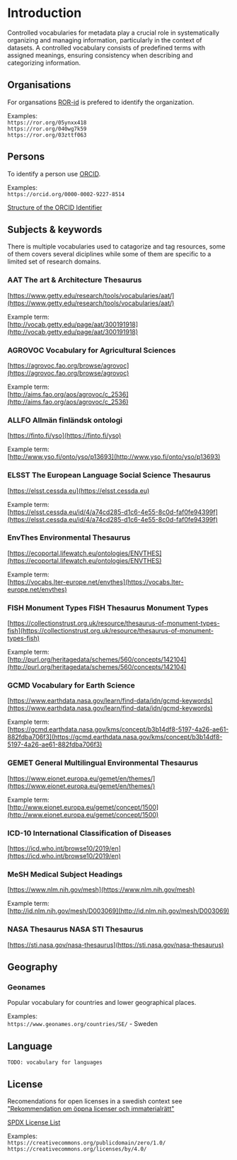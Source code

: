 # Introduction

Controlled vocabularies for metadata play a crucial role in systematically organizing and managing information, particularly in the context of datasets.
A controlled vocabulary consists of predefined terms with assigned meanings, ensuring consistency when describing and categorizing information.

## Organisations

For organsations [ROR-id](https://ror.org) is prefered to identify the organization.

Examples:  
`https://ror.org/05ynxx418`  
`https://ror.org/040wg7k59`  
`https://ror.org/03zttf063`

## Persons

To identify a person use [ORCID](https://orcid.org).  

Examples:  
`https://orcid.org/0000-0002-9227-8514`

[Structure of the ORCID Identifier](https://support.orcid.org/hc/en-us/articles/360006897674-Structure-of-the-ORCID-Identifier)

## Subjects & keywords

There is multiple vocabularies used to catagorize and tag resources, some of them covers several diciplines while some of them are specific to a limited set of research domains.

### AAT The art & Architecture Thesaurus  
[https://www.getty.edu/research/tools/vocabularies/aat/](https://www.getty.edu/research/tools/vocabularies/aat/)  
     
Example term:  
[http://vocab.getty.edu/page/aat/300191918](http://vocab.getty.edu/page/aat/300191918)


### AGROVOC Vocabulary for Agricultural Sciences 
[https://agrovoc.fao.org/browse/agrovoc](https://agrovoc.fao.org/browse/agrovoc)  
     
Example term:  
[http://aims.fao.org/aos/agrovoc/c_2536](http://aims.fao.org/aos/agrovoc/c_2536)  

### ALLFO Allmän finländsk ontologi 
[https://finto.fi/yso](https://finto.fi/yso)  
     
Example term:  
[http://www.yso.fi/onto/yso/p13693](http://www.yso.fi/onto/yso/p13693)  


### ELSST The European Language Social Science Thesaurus 
[https://elsst.cessda.eu](https://elsst.cessda.eu)  
     
Example term:  
[https://elsst.cessda.eu/id/4/a74cd285-d1c6-4e55-8c0d-faf0fe94399f](https://elsst.cessda.eu/id/4/a74cd285-d1c6-4e55-8c0d-faf0fe94399f) 

 
### EnvThes Environmental Thesaurus
[https://ecoportal.lifewatch.eu/ontologies/ENVTHES](https://ecoportal.lifewatch.eu/ontologies/ENVTHES)  

Example term:  
[https://vocabs.lter-europe.net/envthes](https://vocabs.lter-europe.net/envthes)  

### FISH Monument Types FISH Thesaurus Monument Types 
[https://collectionstrust.org.uk/resource/thesaurus-of-monument-types-fish](https://collectionstrust.org.uk/resource/thesaurus-of-monument-types-fish)   

Example term:  
[http://purl.org/heritagedata/schemes/560/concepts/142104](http://purl.org/heritagedata/schemes/560/concepts/142104)  

### GCMD Vocabulary for Earth Science
[https://www.earthdata.nasa.gov/learn/find-data/idn/gcmd-keywords](https://www.earthdata.nasa.gov/learn/find-data/idn/gcmd-keywords)  
     
Example term:  
[https://gcmd.earthdata.nasa.gov/kms/concept/b3b14df8-5197-4a26-ae61-882fdba706f3](https://gcmd.earthdata.nasa.gov/kms/concept/b3b14df8-5197-4a26-ae61-882fdba706f3) 

 
### GEMET General Multilingual Environmental Thesaurus 
[https://www.eionet.europa.eu/gemet/en/themes/](https://www.eionet.europa.eu/gemet/en/themes/) 

Example term:  
[http://www.eionet.europa.eu/gemet/concept/1500](http://www.eionet.europa.eu/gemet/concept/1500)  
 
### ICD-10 International Classification of Diseases 
[https://icd.who.int/browse10/2019/en](https://icd.who.int/browse10/2019/en)

### MeSH Medical Subject Headings 
[https://www.nlm.nih.gov/mesh](https://www.nlm.nih.gov/mesh)  
     
Example term:  
[http://id.nlm.nih.gov/mesh/D003069](http://id.nlm.nih.gov/mesh/D003069) 
 
### NASA Thesaurus NASA STI Thesaurus 
[https://sti.nasa.gov/nasa-thesaurus](https://sti.nasa.gov/nasa-thesaurus)

## Geography

### Geonames
Popular vocabulary for countries and lower geographical places.

Examples:  
`https://www.geonames.org/countries/SE/` - Sweden

## Language

`TODO: vocabulary for languages`

## License

Recomendations for open licenses in a swedish context see  
["Rekommendation om öppna licenser och immaterialrätt"](https://www.digg.se/kunskap-och-stod/oppna-och-delade-data/offentliga-aktorer/rekommendation-om-oppna-licenser-och-immaterialratt)

[SPDX License List](https://spdx.org/licenses/)

Examples:  
`https://creativecommons.org/publicdomain/zero/1.0/`  
`https://creativecommons.org/licenses/by/4.0/`